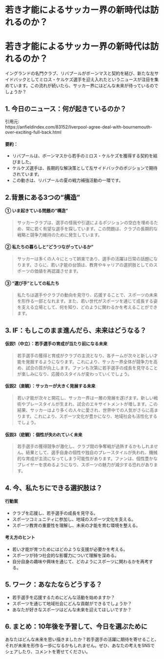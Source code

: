 # 若き才能によるサッカー界の新時代は訪れるのか？

<h1>若き才能によるサッカー界の新時代は訪れるのか？</h1>
<p>イングランドの名門クラブ、リバプールがボーンマスと契約を結び、新たな左サイドバックとしてミロス・ケルケズ選手を迎え入れたというニュースが注目を集めています。この流れが続いたら、サッカー界にはどんな未来が待っているのでしょうか？</p>
<h2>1. 今日のニュース：何が起きているのか？</h2>
<p>引用元:<br />
https://anfieldindex.com/83152/liverpool-agree-deal-with-bournemouth-over-exciting-full-back.html</p>
<h4>要約：</h4>
<ul>
<li>リバプールは、ボーンマスから若手のミロス・ケルケズを獲得する契約を結びました。</li>
<li>ケルケズ選手は、長期的な解決策として左サイドバックのポジションで期待されています。</li>
<li>この動きは、リバプールの夏の戦力補強活動の一環です。</li>
</ul>
<h2>2.背景にある3つの“構造”</h2>
<h4>① いま起きている問題の“構造”</h4>
<blockquote>
<p>サッカークラブは、選手の怪我や引退によるポジションの空白を埋めるため、常に若く有望な選手を探しています。この問題は、クラブの長期的な戦略と競争力維持のために発生しています。</p>
</blockquote>
<h4>② 私たちの暮らしと“どうつながっているか”</h4>
<blockquote>
<p>サッカーは多くの人々にとって娯楽であり、選手の活躍は日常の話題になります。さらに、若い才能の台頭は、教育やキャリアの選択肢としてのスポーツの価値を再認識させます。</p>
</blockquote>
<h4>③ “選び手”としての私たち</h4>
<blockquote>
<p>私たちは選手やクラブの動向を見守り、応援することで、スポーツの未来を形作る一部となれます。また、若い世代がスポーツを通じて成長する姿を支える立場として、何を知り、どのように関わるかを考えることができます。</p>
</blockquote>
<h2>3. IF：もしこのまま進んだら、未来はどうなる？</h2>
<h4>仮説1（中立）：若手選手の育成が当たり前になる未来</h4>
<blockquote>
<p>若手選手の獲得と育成がクラブの主流となり、各チームが次々と新しい才能を発掘するようになります。これにより、サッカー界全体が競争力を高め、試合の質が向上します。ファンも次第に若手選手の成長を見守ることが楽しみになり、応援のスタイルが変わっていくでしょう。</p>
</blockquote>
<h4>仮説2（楽観）：サッカーが大きく発展する未来</h4>
<blockquote>
<p>若い才能が次々と開花し、サッカー界は一層の発展を遂げます。新しい戦術やプレースタイルが生まれ、試合のエキサイトメントが増します。この結果、サッカーはより多くの人々に愛され、世界中での人気がさらに高まります。これにより、スポーツ文化が豊かになり、地域社会も活性化するでしょう。</p>
</blockquote>
<h4>仮説3（悲観）：個性が失われていく未来</h4>
<blockquote>
<p>若手選手の獲得競争が激化し、クラブ間の争奪戦が過熱するかもしれません。結果として、選手自身の個性や独自のプレースタイルが失われ、機械的な育成が主流になってしまう可能性があります。ファンは、個性豊かなプレイヤーを求めるようになり、スポーツの魅力が減少する恐れがあります。</p>
</blockquote>
<h2>4. 今、私たちにできる選択肢は？</h2>
<h4>行動案</h4>
<ul>
<li>クラブを応援し、若手選手の成長を見守る。</li>
<li>スポーツコミュニティに参加し、地域のスポーツ文化を支える。</li>
<li>スポーツ教育の重要性を理解し、未来の才能を育む環境を整える。</li>
</ul>
<h4>考え方のヒント</h4>
<ul>
<li>若い才能が育つためにはどのような支援が必要かを考える。</li>
<li>スポーツが持つ社会的な影響力について理解を深める。</li>
<li>自分自身の趣味や興味を通じて、どのようにスポーツに関わるかを再考する。</li>
</ul>
<h2>5. ワーク：あなたならどうする？</h2>
<ul>
<li>若手選手を応援するためにどんな活動を始めますか？</li>
<li>スポーツを通じて地域社会にどんな貢献ができるでしょうか？</li>
<li>あなたが好きなスポーツはどんな未来を迎えてほしいですか？</li>
</ul>
<h2>6. まとめ：10年後を予習して、今日を選ぶために</h2>
<p>あなたはどんな未来を思い描きましたか？若手選手の活躍に期待を寄せること、それが未来を形作る一歩になるかもしれません。ぜひ、あなたの考えをSNSでシェアしたり、コメントを寄せてください。</p>

